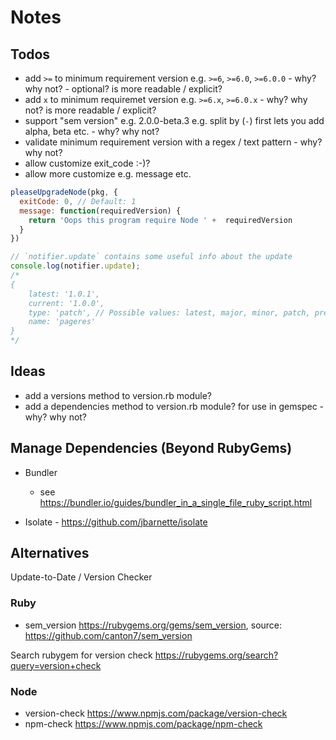 # Notes

## Todos

- add `>=` to minimum requirement version e.g. `>=6`, `>=6.0`, `>=6.0.0` - why? why not? - optional? is more readable / explicit?
- add `x` to minimum requiremet version e.g. `>=6.x`, `>=6.0.x` - why? why not? is more readable / explicit?
- support "sem version" e.g. 2.0.0-beta.3 e.g. split by (`-`) first lets you add alpha, beta etc. - why? why not?
- validate minimum requirement version with a regex / text pattern - why? why not?
- allow customize exit_code :-)?
- allow more customize e.g. message etc.

```js
pleaseUpgradeNode(pkg, {
  exitCode: 0, // Default: 1
  message: function(requiredVersion) {
    return 'Oops this program require Node ' +  requiredVersion
  }
})

// `notifier.update` contains some useful info about the update
console.log(notifier.update);
/*
{
	latest: '1.0.1',
	current: '1.0.0',
	type: 'patch', // Possible values: latest, major, minor, patch, prerelease, build
	name: 'pageres'
}
*/
```


## Ideas

- add a versions method to version.rb module?
- add a dependencies method to version.rb module? for use in gemspec - why? why not?


## Manage Dependencies (Beyond RubyGems)

- Bundler
  - see <https://bundler.io/guides/bundler_in_a_single_file_ruby_script.html>

- Isolate - <https://github.com/jbarnette/isolate>
  



## Alternatives

Update-to-Date / Version Checker

### Ruby

- sem_version <https://rubygems.org/gems/sem_version>, source: <https://github.com/canton7/sem_version>

Search rubygem for version check <https://rubygems.org/search?query=version+check>

### Node

- version-check <https://www.npmjs.com/package/version-check>
- npm-check <https://www.npmjs.com/package/npm-check>


